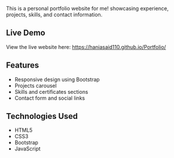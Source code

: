 This is a personal portfolio website for me! showcasing experience, projects, skills, and contact information.

## Live Demo

View the live website here: 
https://haniasaid110.github.io/Portfolio/

## Features

- Responsive design using Bootstrap
- Projects carousel
- Skills and certificates sections
- Contact form and social links

## Technologies Used

- HTML5
- CSS3
- Bootstrap
- JavaScript
